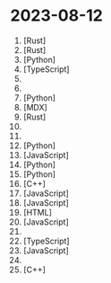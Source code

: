 # 2023-08-12

1. [](https://github.comundefined "Minimalist ML framework for Rust") [Rust]
2. [](https://github.comundefined "Multiplayer at the speed of light") [Rust]
3. [](https://github.comundefined "All Algorithms implemented in Python") [Python]
4. [](https://github.comundefined "Radix Themes is an open-source component library optimized for fast development, easy maintenance, and accessibility. Maintained by @workos.") [TypeScript]
5. [](https://github.comundefined "Generative Agents: Interactive Simulacra of Human Behavior") 
6. [](https://github.comundefined "面向网络安全从业者的知识文库🍃") 
7. [](https://github.comundefined "Rift: an AI-native language server for your personal AI software engineer") [Python]
8. [](https://github.comundefined "A technical explainer by @kognise of how your computer runs programs, from start to finish.") [MDX]
9. [](https://github.comundefined "Answering the question nobody asked: what if you wanted to text your friends using only ARP?") [Rust]
10. [](https://github.comundefined "This is a repository listing companies which offer full-time remote jobs with Spanish contracts") 
11. [](https://github.comundefined "TypeScript 教程") 
12. [](https://github.comundefined "NVR with realtime local object detection for IP cameras") [Python]
13. [](https://github.comundefined "poorly guess how much money a tweet is worth") [JavaScript]
14. [](https://github.comundefined "A high-throughput and memory-efficient inference and serving engine for LLMs") [Python]
15. [](https://github.comundefined "Project Page for LISA: Reasoning Segmentation via Large Language Model") [Python]
16. [](https://github.comundefined "A Comprehensive Benchmark to Evaluate LLMs as Agents") [C++]
17. [](https://github.comundefined "Promise based HTTP client for the browser and node.js") [JavaScript]
18. [](https://github.comundefined "Cloud Security Posture Management (CSPM)") [JavaScript]
19. [](https://github.comundefined "A decentralized, Ethereum-equivalent ZK-Rollup. 🥁") [HTML]
20. [](https://github.comundefined "Venom is the most complete javascript library for Whatsapp, 100% Open Source.") [JavaScript]
21. [](https://github.comundefined "Curated list of project-based tutorials") 
22. [](https://github.comundefined "The open source Firebase alternative. Follow to stay updated about our public Beta.") [TypeScript]
23. [](https://github.comundefined "24 Lessons, 12 Weeks, Get Started as a Web Developer") [JavaScript]
24. [](https://github.comundefined "A complete computer science study plan to become a software engineer.") 
25. [](https://github.comundefined "JSON for Modern C++") [C++]
